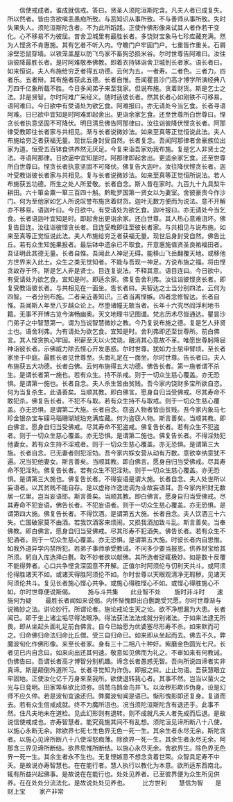 <!-- { "loadSidebar": true } -->
　　信使戒成者。谁成就信戒。答曰。贤圣人须陀洹斯陀含。凡夫人者已成复失。所以然者。皆由贪欲嗔恚愚痴所致。与恶知识从事所致。不与善师从事所致。失时失果失人。须陀洹斯陀含者。不为此所蹈践。正使作佛形像来试其人者作若干变化。心不移易不为彼屈。昔舍卫城里有最胜长者。多饶财宝象马七珍库藏充满。然为人悭贪不肯惠施。其有乞者不听入内。守瞻门户牢固门户。七重皆作重关。石屑涂壁恐鼠穿墙。以铁笼盖屋以防飞鸟家不畜狗恐损米谷。尔时世尊告阿难曰。汝往诣彼降最胜长者。是时阿难敬奉佛教。即着衣持钵诣舍卫城到长者家。语长者曰。如来恒说。夫人布施给穷乏者得五功德。云何为五。一者寿。二者色。三者力。四者乐。五者辩。其有施者获此五德。长者自惟。吾闻瞿昙沙门高才博学所演经典八万四千亿象所载不胜。今日多闻弟子来至我家。但说布施。贪着财货。斯是乞士之法。非是贤智。尔时阿难广采经义。随时适彼长者。然其长者心如刚铁不可移易。语阿难曰。今日欲中有受请处为欲乞食。阿难报曰。亦无请处今当乞食。长者寻语阿难。日已欲中宜知是时阿难即起舍出。更诣余家乞食。还至世尊所白世尊曰。悭贪长者执意坚固不可降伏。明日清旦佛告阿那律曰。汝往诣彼降伏悭贪长者。阿那律受教即往长者家与共相见。渐与长者说微妙法。如来至真等正觉恒说此法。夫人布施给穷乏者获福无量。现世后身封受自然。长者复念。吾闻阿那律者舍豪族位出家为道。恒受五百钵食供养然无厌足。今复来诣吾家劝我布施。复是乞人非贤士之法。寻语阿那律。日欲逼中宜知是时。阿那律即起舍出。更适余家乞食。还至世尊所白世尊曰。悭贪长者执意坚固不可降伏。佛复告大迦叶。汝往降伏悭贪长者。迦叶受教诣彼长者家与共相见。复与长者说微妙法。如来至真等正觉恒所说法。若人布施获五功德。所生之处人所爱敬。长者自念。斯人昔在家时。九百九十九具梨牛耕田。六十箪金粟一箪三百四十斛。黔毗罗国第一贤女以为妻室。舍彼豪贵今作沙门。何为至他家如乞人所说叹誉布施贪着财货。迦叶无数方便而为说法。意不开解亦不移易。语迦叶曰。今日欲中。有受请处为欲乞食。迦叶报曰。亦无请处今当乞食。长者语迦叶宜知是时。即起舍出更诣余家。还白世尊。其人热心意难沮坏。佛复告目连。汝往诣彼悭贪长者。目连受教即往至彼长者家。与共相见与说布施。如来至真等正觉恒说此法。夫人布施给穷乏者获福无量。现世后身封受自然。佛告比丘。若有众生知施果报者。最后钵中遗余已不取食。开意惠施值贤圣良祐福田者。吾证明此其德无量。长者自惟。吾闻此人神足无碍。能移山飞岳翻覆天地。或移他方世界来入此土。众生之类无觉知者。不能与吾现一神足。方说布施之福。将由悭贪故存于怀。斯是乞人非是贤士。目连复说法。不释其意。语目连曰。今日欲中。有受请处为欲乞食。宜知是时。即适余家。佛复告舍利弗。汝往诣彼悭贪长者。即复受教诣彼长者。与共相见在一面坐。告长者曰。夫智达之士当分别四法。云何为四智。一者分别布施。二者亲近善知识。三者当离悭嫉。四者念修智达。长者自惟。吾闻斯人年至八岁越众论上。尽堕诸幢无敢当者。长年十六究尽阎浮利地书籍。无事不开博古览今演畅幽奥。天文地理书记图谶。梵志历术尽皆通达。瞿昙沙门弟子之中智慧第一。谓为当说智慧微妙之教。今乃复说布施之德。复是乞人非贤士也。语舍利弗。为有请处为欲乞食。宜知是时。舍利弗即还至世尊所。前白佛言。其人悭贪执心牢固。积薪至天以火焚烧。融消其心意故不革。唯愿世尊躬降屈神诣彼长者。示佛威力除去悭心开发愚惑。尔时世尊。犹如力士屈申臂顷。至长者家坐于中庭。最胜长者见世尊至。头面礼足在一面坐。尔时世尊。告长者曰。夫人布施获五大功德。长者白佛。云何布施得五大功德。佛告长者。第一施者谓不杀生。是谓长者第一施也。若有众生。持不杀戒。则于一切众生慈心覆盖。亦无恐惧。是谓第一施也。长者自念。夫人杀生皆由贫贱。吾今家内饶财多宝所欲自恣。何为当复杀生。此语善矣。当顺其教。即白佛言。愿身自归当受佛戒。尽其寿命不敢犯杀。佛复告长者。不犯不与取。若有众生持不与取戒。则于一切众生慈心覆盖。亦无恐惧。是谓第二大施。长者自念。窃盗人物者皆由贫贱。吾今家内象马七珍金银杂宝车磲马瑙珊瑚琥珀充满库藏。何为盗窃人物。斯言善矣。当顺其教。即白佛言。愿身自归当受佛戒。尽其寿命不犯盗戒。佛复告长者。若有众生不犯盗者。则于一切众生慈心覆盖。亦无恐惧。是谓第二施也。佛复告长者。不得淫劮犯他妻女。若有众生持不淫戒者。则于一切众生慈心覆盖。亦无恐惧。是谓第三大施。长者自念。已无妻者则犯淫劮。吾今家内婇女营从动有万数。意欲幸纳意犹不遍。况当犯他妻女。斯言善矣。当顺其教。即白佛言。愿身自归当受佛戒。尽其寿命不犯淫劮。佛复告长者。若有众生不犯淫劮。则于一切众生慈心覆盖。亦无恐惧。是谓第三大施也。佛复告长者。不得妄语是谓大施。长者自念。夫人处世所以妄语者。以其贫贱不能自存。是以虚称诈逸诡调为业故妄语耳。吾今家内积财无数居一亿里。岂当妄语耶。斯言善矣。当顺其教。即白佛言。愿身自归当受佛戒。尽其寿命不犯妄语。佛告长者。不犯妄语者。则于一切众生慈心覆盖。亦无恐惧。是谓第四大施。佛复告长者。不得饮酒。是谓第五大施。长者自念。夫人饮酒三十六失。亡国破家莫不由酒。若我饮酒客来烦闹。又损我酒加致斗乱。斯言善矣。当奉佛教。即白佛言。愿身自归当受佛戒。尽其形寿不犯酒失。佛告长者。若有众生不犯酒者。则于一切众生慈心覆盖。亦无恐惧。是谓第五大施。时彼长者内自思惟。如我外道异学内禁所犯。若弟子事师承受教诫。不问多少要当报恩。供养财宝给其所须。躬自入库选择白氎。取不妙者欲以献佛。其所选者捉辄极妙。如是数十反覆不能得弊者。心口共争悭贪深固意不开解。正值尔时阿须伦与忉利天共斗。或阿须伦得胜诸天不如。或诸天得胜阿须伦不如。尔时世尊以天眼观清净无瑕秽。见诸天阿须伦共斗。复见长者施心悭心共争。或施心得胜悭心不如。或悭心得胜施心不如。尔时世尊便说斯偈。
　　施与斗共集　　此业智不处
　　施时非斗时　　速施何为疑
　　最胜长者闻如来说偈。内怀惭愧即出白氎跪受咒愿。尔时世尊渐与说微妙之法。讲论妙行。所谓论者。施论戒论生天之论。欲不净想漏为大患。长者闻已。即于坐上诸尘垢尽得法眼净。得法获法法法成就分别诸法。于如来法逮无所畏。即从坐起头面礼足前白佛言。自今已始愿为优婆塞尽形寿不杀。如来默而可之。归命佛归命法归命比丘僧。受三自归命已。如来即从坐起而去。佛去不久。弊魔波旬化作佛形像。来至长者家。身有三十二相八十种好。紫磨金色圆光七尺。长者见已内自念曰。如来向出还其何速。敬意如见佛而为礼之。不审如来有何教诫。伪佛告曰。吾谓长者高才博智分别机趣。谛念长者愚惑无智。吾向所说四谛者实非真谛。斯是颠倒外道所习。长者寻觉知为诈伪。即报之曰。止止勿语。吾获慧眼立牢固地。正使汝化亿千万身来至我所。欲使退转我心者。其事不然。岂当以萤火之光与日竞明。田家埠阜欲比须弥。鸱鹫乌鹊金鸟并飞。以汝秽形欺诈伪身。设是幻师不应久停。若是波旬宜速还归。弊魔波旬闻是语已。惭形愧影即还复身。复道而去。若有众生信戒成就。终不为魔所沮也。况当须陀洹斯陀含有退还乎。此事不然。住凡夫地未在道检。见此幻形则有退转。则不成就凡夫人者先成而后退。是故说信使戒成也。亦寿智慧者。能究竟施其间不有乱想。须陀洹见谛所断八十八使。以施心永断无余。除欲界七死七生色界无色一死一生。其余生者永尽无余。斯陀含者。以施心见谛所断八十八使淫怒痴薄。除欲界一死一生。其余生者永尽无余。阿那含三界见谛所断结。欲界思惟所断结。以施心永尽无余。舍欲界生。除色界无色界一死一生。其余生者永不生也。无复悭嫉意不想念贪着世荣。众智具足寿不中夭。是故说亦寿智慧也。在在能行者。慧人执行以教化为本意。欲所适东西南北。辄有所益兴起佛事。是故说在在能行也。处处见养者。已至彼界便为众生所见供养。在在处处分流法化。是故说处处见养也。
　　比方世利　　慧信为智　　是财上宝
　　家产非常

